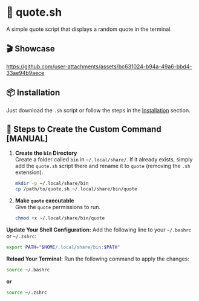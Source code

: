 # 💭 quote.sh

A simple quote script that displays a random quote in the terminal.

## 🎬 Showcase

https://github.com/user-attachments/assets/bc631024-b94a-49a6-bbd4-33ae94b9aece


## 📦 Installation

Just download the `.sh` script or follow the steps in the [Installation](https://github.com/fr0st-iwnl/sh-toolbox?tab=readme-ov-file#-installation) section.

## 🧭 Steps to Create the Custom Command [MANUAL]


1. **Create the `bin` Directory**  
   Create a folder called `bin` in `~/.local/share/`. If it already exists, simply add the `quote.sh` script there and rename it to `quote` (removing the `.sh` extension).

   ```bash
   mkdir -p ~/.local/share/bin
   cp /path/to/quote.sh ~/.local/share/bin/quote
   ```

1. **Make `quote` executable**  
   Give the `quote` permissions to run.

   ```bash
   chmod +x ~/.local/share/bin/quote
   ```

**Update Your Shell Configuration:**
Add the following line to your `~/.bashrc` or `~/.zshrc`:

```bash
export PATH="$HOME/.local/share/bin:$PATH"
```

**Reload Your Terminal:**
Run the following command to apply the changes:

```bash
source ~/.bashrc
```
**or**

```bash
source ~/.zshrc
```
   

   
